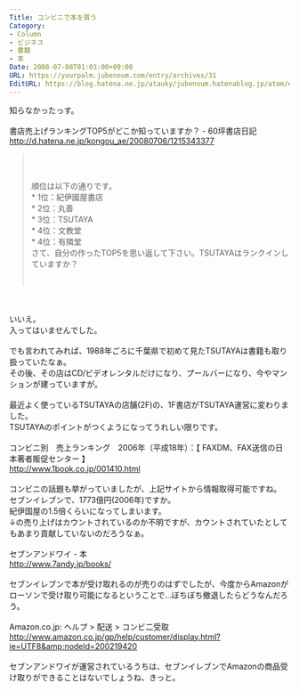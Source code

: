 ```yaml
---
Title: コンビニで本を買う
Category:
- Column
- ビジネス
- 書籍
- 本
Date: 2008-07-08T01:03:00+09:00
URL: https://yourpalm.jubenoum.com/entry/archives/31
EditURL: https://blog.hatena.ne.jp/atauky/jubenoum.hatenablog.jp/atom/entry/6653458415120884132
---
```


知らなかったっす。<br /><br />書店売上げランキングTOP5がどこか知っていますか？ - 60坪書店日記<br /><a href="http://d.hatena.ne.jp/kongou_ae/20080706/1215343377" title="書店売上げランキングTOP5がどこか知っていますか？ - 60坪書店日記">http://d.hatena.ne.jp/kongou_ae/20080706/1215343377</a><br /><blockquote cite="http://d.hatena.ne.jp/kongou_ae/20080706/1215343377" title="書店売上げランキングTOP5がどこか知っていますか？ - 60坪書店日記"><br /><p><br />順位は以下の通りです。<br />* 1位：紀伊國屋書店<br />* 2位：丸善<br />* 3位：TSUTAYA<br />* 4位：文教堂<br />* 4位：有隣堂<br />さて、自分の作ったTOP5を思い返して下さい。TSUTAYAはランクインしていますか？<br /></p><br /></blockquote><br /><br />いいえ。<br />入ってはいませんでした。<br /><br />でも言われてみれば、1988年ごろに千葉県で初めて見たTSUTAYAは書籍も取り扱っていたなぁ。<br />その後、その店はCD/ビデオレンタルだけになり、プールバーになり、今やマンションが建っていますが。<br /><br />最近よく使っているTSUTAYAの店舗(2F)の、1F書店がTSUTAYA運営に変わりました。<br />TSUTAYAのポイントがつくようになってうれしい限りです。<br /><br />コンビニ別　売上ランキング　2006年（平成18年）：【 FAXDM、FAX送信の日本著者販促センター 】<br /><a href="http://www.1book.co.jp/001410.html" title="コンビニ別　売上ランキング　2006年（平成18年）：【 FAXDM、FAX送信の日本著者販促センター 】">http://www.1book.co.jp/001410.html</a><br /><br />コンビニの話題も挙がっていましたが、上記サイトから情報取得可能ですね。<br />セブンイレブンで、1773億円(2006年)ですか。<br />紀伊国屋の1.5倍くらいになってしまいます。<br />↓の売り上げはカウントされているのか不明ですが、カウントされていたとしてもあまり貢献していないのだろうなぁ。<br /><br />セブンアンドワイ - 本<br /><a href="http://www.7andy.jp/books/" title="セブンアンドワイ - 本">http://www.7andy.jp/books/</a><br /><br />セブンイレブンで本が受け取れるのが売りのはずでしたが、今度からAmazonがローソンで受け取り可能になるということで...ぼちぼち撤退したらどうなんだろう。<br /><br />Amazon.co.jp: ヘルプ &gt; 配送 &gt; コンビ二受取<br /><a href="http://www.amazon.co.jp/gp/help/customer/display.html?ie=UTF8&amp;nodeId=200219420" title="Amazon.co.jp: ヘルプ &gt; 配送 &gt; コンビ二受取">http://www.amazon.co.jp/gp/help/customer/display.html?ie=UTF8&amp;nodeId=200219420</a><br /><br />セブンアンドワイが運営されているうちは、セブンイレブンでAmazonの商品受け取りができることはないでしょうね、きっと。
